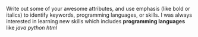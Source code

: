 Write out some of your awesome attributes, and use emphasis (like bold or italics) to identify keywords, programming languages, or skills.
I was always interested in learning new skills which includes **programming languages** like *java* *python* *html*
